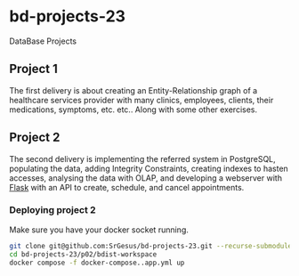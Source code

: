 # bd-projects-23
DataBase Projects
## Project 1
The first delivery is about creating an Entity-Relationship graph of a healthcare services provider with many clinics, employees, clients, their medications, symptoms, etc. etc..
Along with some other exercises.

## Project 2
The second delivery is implementing the referred system in PostgreSQL, populating the data, adding Integrity Constraints, creating indexes to hasten accesses, analysing the data with OLAP, and developing a webserver with [Flask](https://flask.palletsprojects.com/en/3.0.x/) with an API to create, schedule, and cancel appointments.

### Deploying project 2
Make sure you have your docker socket running.
```bash
git clone git@github.com:SrGesus/bd-projects-23.git --recurse-submodules
cd bd-projects-23/p02/bdist-workspace
docker compose -f docker-compose..app.yml up
```
